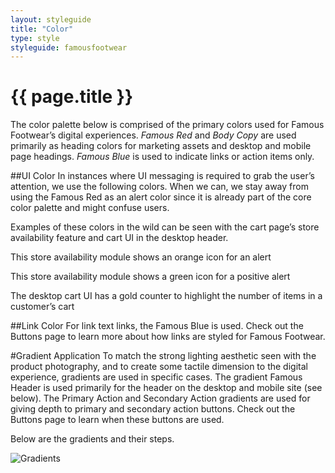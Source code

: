 ```yaml
---
layout: styleguide
title: "Color"
type: style
styleguide: famousfootwear
---
```


# {{ page.title }}
The color palette below is comprised of the primary colors used for Famous Footwear’s digital experiences. *Famous Red* and *Body Copy* are used primarily as heading colors for marketing assets and desktop and mobile page headings. *Famous Blue* is used to indicate links or action items only.


##UI Color
In instances where UI messaging is required to grab the user’s attention, we use the following colors. When we can, we stay away from using the Famous Red as an alert color since it is already part of the core color palette and might confuse users.

Examples of these colors in the wild can be seen with the cart page’s store availability feature and cart UI in the desktop header.

This store availability module shows an orange icon for an alert

This store availability module shows a green icon for a positive alert

The desktop cart UI has a gold counter to highlight the number of items in a customer’s cart


##Link Color
For link text links, the Famous Blue is used. Check out the Buttons page to learn more about how links are styled for Famous Footwear.


#Gradient Application
To match the strong lighting aesthetic seen with the product photography, and to create some tactile dimension to the digital experience, gradients are used in specific cases. The gradient Famous Header is used primarily for the header on the desktop and mobile site (see below). The Primary Action and Secondary Action gradients are used for giving depth to primary and secondary action buttons. Check out the Buttons page to learn when these buttons are used.

Below are the gradients and their steps.

![Gradients](../../../assets/famousfootwear/images/style-color-gradient.png "Gradients")